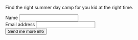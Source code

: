 Find the right summer day camp for you kid at the right time.
<form action="https://formspree.io/camper@dangur.com" method="POST" />
Name
<input type="text" name="name">
<br />
Email address
<input type="email" name="email">
<br />
<input type="submit" value="Send me more info">
